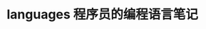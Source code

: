 # languages 程序员的编程语言笔记                 
            
                           
                            
                                
             
              
   
 
    
       
